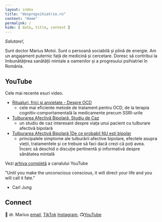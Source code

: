 ```yaml
---
layout: index
title: "desprepsihiatrie.ro"
context: "Home"
permalink: /
hide: [ date, title, context ]
---
```


<em>Salutare!,</em><br>

Sunt doctor Marius Motoi. Sunt o persoană sociabilă și plină de energie. Am un angajament puternic față de medicină și cercetare. Doresc să contribui la îmbunătățirea sanătății mintale a oamenilor și a progresului psihiatriei în România.


## YouTube

Cele mai recente esuri video. 

- [Ritualuri, frici și anxietate - Despre OCD](https://www.youtube.com/watch?v=_gk4FZCPOFA&)
    - cele mai eficiente metode de tratament pentru OCD, de la terapia cognitiv-comportamentală la medicamente precum SSRI-urile
- [Tulburarea Afectivă Bipolară, Studiu de Caz](https://youtu.be/rQNGNpeF9DM)
    - un studiu de caz interesant despre viața unui pacient cu tulburare afectivă bipolară
- [Tulburarea Afectivă Bipolară |De ce probabil NU esti bipolar](https://youtu.be/nq0-Dgd2_FE)
    - principalele simptome ale tulburării afective bipolare, efectele asupra vieții, tratamentele și ce trebuie să faci dacă crezi că poți avea. Încerc să deschid o discuție pertinentă și informativă despre sănătatea mintală

Vezi [arhiva completă](/youtube) a canalului YouTube

>
"Until you make the unconscious
conscious, it will direct your life
and you will call it fate."
- Carl Jung

## Connect

👋   dr. Marius [email](mailto:desprepsihiatrie1@gmail.com), [TikTok](http://tiktok.com/@desprepsihiatrie.ro) [Instagram](https://www.instagram.com/desprepsihiatrie/), 📺[YouTube](https://www.youtube.com/@DesprePsihiatrie)

<style>
    .sidenote-number, .sidenote::before {
        visibility: hidden !important;
        pointer-events: none;
    }
</style>